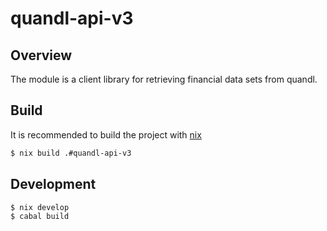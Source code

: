 # quandl-api-v3

## Overview

The module is a client library for retrieving financial data sets from quandl. 

## Build

It is recommended to build the project with [nix](https://nixos.org/nix/)

```bash
$ nix build .#quandl-api-v3
```

## Development 

```bash
$ nix develop
$ cabal build
```
